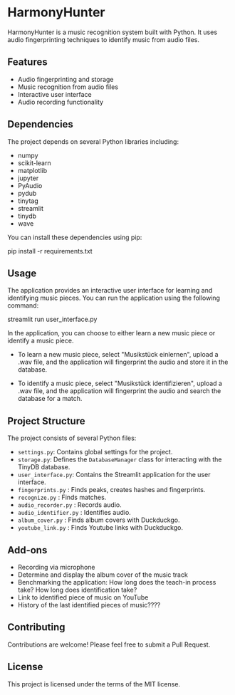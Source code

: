 # HarmonyHunter

HarmonyHunter is a music recognition system built with Python. It uses audio fingerprinting techniques to identify music from audio files.

## Features

- Audio fingerprinting and storage
- Music recognition from audio files
- Interactive user interface
- Audio recording functionality

## Dependencies

The project depends on several Python libraries including:

- numpy
- scikit-learn
- matplotlib
- jupyter
- PyAudio
- pydub
- tinytag
- streamlit
- tinydb
- wave

You can install these dependencies using pip:

pip install -r requirements.txt

## Usage

The application provides an interactive user interface for learning and identifying music pieces. You can run the application using the following command:

streamlit run user_interface.py

In the application, you can choose to either learn a new music piece or identify a music piece.

- To learn a new music piece, select "Musikstück einlernen", upload a .wav file, and the application will fingerprint the audio and store it in the database.

- To identify a music piece, select "Musikstück identifizieren", upload a .wav file, and the application will fingerprint the audio and search the database for a match.

## Project Structure

The project consists of several Python files:

- `settings.py`: Contains global settings for the project.
- `storage.py`: Defines the `DatabaseManager` class for interacting with the TinyDB database.
- `user_interface.py`: Contains the Streamlit application for the user interface.
- `fingerprints.py` : Finds peaks, creates hashes and fingerprints. 
- `recognize.py` : Finds matches.
- `audio_recorder.py` : Records audio.
- `audio_identifier.py` : Identifies audio.
- `album_cover.py` : Finds album covers with Duckduckgo.
- `youtube_link.py` : Finds Youtube links with Duckduckgo.

## Add-ons
- Recording via microphone
- Determine and display the album cover of the music track
- Benchmarking the application: How long does the teach-in process take? How long does identification take?
- Link to identified piece of music on YouTube
- History of the last identified pieces of music????


## Contributing

Contributions are welcome! Please feel free to submit a Pull Request.

## License

This project is licensed under the terms of the MIT license.